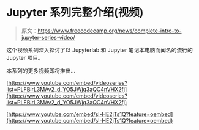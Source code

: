 # Jupyter 系列完整介绍(视频)

> 原文：<https://www.freecodecamp.org/news/complete-intro-to-jupyter-series-video/>

这个视频系列深入探讨了以 Jupyterlab 和 Jupyter 笔记本电脑而闻名的流行的 Jupyter 项目。

本系列的更多视频即将推出...

[https://www.youtube.com/embed/videoseries?list=PLFBirL3MAv2_d_YO5JWjq3aQC4nVHX2fj](https://www.youtube.com/embed/videoseries?list=PLFBirL3MAv2_d_YO5JWjq3aQC4nVHX2fj)

[https://www.youtube.com/embed/sl-HE2jTs1Q?feature=oembed](https://www.youtube.com/embed/sl-HE2jTs1Q?feature=oembed)